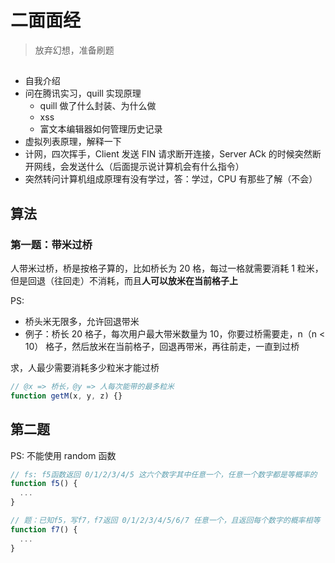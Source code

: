 # 二面面经

> 放弃幻想，准备刷题

##

- 自我介绍
- 问在腾讯实习，quill 实现原理
  - quill 做了什么封装、为什么做
  - xss
  - 富文本编辑器如何管理历史记录
- 虚拟列表原理，解释一下
- 计网，四次挥手，Client 发送 FIN 请求断开连接，Server ACk 的时候突然断开网线，会发送什么（后面提示说计算机会有什么指令）
- 突然转问计算机组成原理有没有学过，答：学过，CPU 有那些了解（不会）

## 算法

### 第一题：带米过桥

人带米过桥，桥是按格子算的，比如桥长为 20 格，每过一格就需要消耗 1 粒米，但是回退（往回走）不消耗，而且**人可以放米在当前格子上**

PS:

- 桥头米无限多，允许回退带米
- 例子：桥长 20 格子，每次用户最大带米数量为 10，你要过桥需要走，n（n < 10） 格子，然后放米在当前格子，回退再带米，再往前走，一直到过桥

求，人最少需要消耗多少粒米才能过桥

```javascript
// @x => 桥长，@y => 人每次能带的最多粒米
function getM(x, y, z) {}
```

## 第二题

PS: 不能使用 random 函数

```javascript
// fs: f5函数返回 0/1/2/3/4/5 这六个数字其中任意一个，任意一个数字都是等概率的
function f5() {
  ...
}

// 题：已知f5，写f7，f7返回 0/1/2/3/4/5/6/7 任意一个，且返回每个数字的概率相等
function f7() {
  ...
}


```
